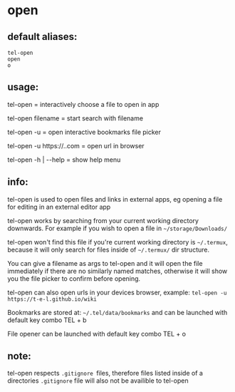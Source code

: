 # open

## default aliases:
```
tel-open
open
o
```
## usage:

tel-open			= interactively choose a file to open in app

tel-open filename		= start search with filename

tel-open -u 			= open interactive bookmarks file picker

tel-open -u https://..com 	= open url in browser

tel-open -h | --help 		= show help menu

## info:

tel-open is used to open files and links in external apps, eg opening a file for editing in an external editor app

tel-open works by searching from your current working directory downwards.
For example if you wish to open a file in `~/storage/Downloads/`

tel-open won't find this file if you're current working directory is `~/.termux`, because it will only search for files inside of `~/.termux/` dir structure.

You can give a filename as args to tel-open and it will open the file immediately if there are no similarly named matches, otherwise it will show you the file picker to confirm before opening. 

tel-open can also open urls in your devices browser, example: `tel-open -u https://t-e-l.github.io/wiki`

Bookmarks are stored at: `~/.tel/data/bookmarks` and can be launched with default key combo TEL + b

File opener can be launched with default key combo TEL + o

## note:

tel-open respects `.gitignore `files, therefore files listed inside of a directories `.gitignore` file will also not be availible to tel-open



